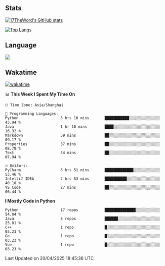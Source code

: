 ## Stats

[![17TheWord's GitHub stats](https://github-readme-stats.vercel.app/api?username=17TheWord&count_private=true&show_icons=true)](https://github.com/anuraghazra/github-readme-stats)

[![Top Langs](https://github-readme-stats.vercel.app/api/top-langs/?username=17TheWord&layout=compact&hide=html)](https://github.com/anuraghazra/github-readme-stats)

## Language

<img align="center" src="https://github-readme-stats-theword.vercel.app/api/wakatime?username=559772f0-9c03-4114-9e11-1b4b8b998e10&layout=compact&theme=dracula&hide_border=true">

## Wakatime

[![wakatime](https://wakatime.com/badge/user/559772f0-9c03-4114-9e11-1b4b8b998e10.svg)](https://wakatime.com/@559772f0-9c03-4114-9e11-1b4b8b998e10)

<!--START_SECTION:waka-->
📊 **This Week I Spent My Time On** 

```text
🕑︎ Time Zone: Asia/Shanghai

💬 Programming Languages: 
Python                   3 hrs 10 mins       ███████████░░░░░░░░░░░░░░   43.94 % 
Java                     1 hr 10 mins        ████░░░░░░░░░░░░░░░░░░░░░   16.32 % 
Markdown                 39 mins             ██░░░░░░░░░░░░░░░░░░░░░░░   09.17 % 
Properties               37 mins             ██░░░░░░░░░░░░░░░░░░░░░░░   08.78 % 
Text                     34 mins             ██░░░░░░░░░░░░░░░░░░░░░░░   07.94 % 

🔥 Editors: 
PyCharm                  3 hrs 51 mins       █████████████░░░░░░░░░░░░   53.46 % 
IntelliJ IDEA            2 hrs 53 mins       ██████████░░░░░░░░░░░░░░░   40.10 % 
VS Code                  27 mins             ██░░░░░░░░░░░░░░░░░░░░░░░   06.44 % 
```

**I Mostly Code in Python** 

```text
Python                   17 repos            ██████████████░░░░░░░░░░░   54.84 % 
Java                     8 repos             ██████░░░░░░░░░░░░░░░░░░░   25.81 % 
C++                      1 repo              █░░░░░░░░░░░░░░░░░░░░░░░░   03.23 % 
Go                       1 repo              █░░░░░░░░░░░░░░░░░░░░░░░░   03.23 % 
Vue                      1 repo              █░░░░░░░░░░░░░░░░░░░░░░░░   03.23 % 
```




 Last Updated on 20/04/2025 18:45:36 UTC
<!--END_SECTION:waka-->
